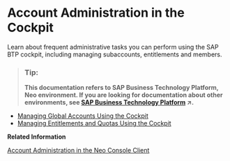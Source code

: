 <!-- loio71eaba14df564ce8a7c4befef84637c2 -->

# Account Administration in the Cockpit

Learn about frequent administrative tasks you can perform using the SAP BTP cockpit, including managing subaccounts, entitlements and members.

> ### Tip:  
> **This documentation refers to SAP Business Technology Platform, Neo environment. If you are looking for documentation about other environments, see [SAP Business Technology Platform](https://help.sap.com/viewer/65de2977205c403bbc107264b8eccf4b/Cloud/en-US/6a2c1ab5a31b4ed9a2ce17a5329e1dd8.html "SAP Business Technology Platform (SAP BTP) is an integrated offering comprised of four technology portfolios: database and data management, application development and integration, analytics, and intelligent technologies. The platform offers users the ability to turn data into business value, compose end-to-end business processes, and build and extend SAP applications quickly.") :arrow_upper_right:.**

-   [Managing Global Accounts Using the Cockpit](managing-global-accounts-using-the-cockpit-26c016a.md)
-   [Managing Entitlements and Quotas Using the Cockpit](managing-entitlements-and-quotas-using-the-cockpit-23e9ad3.md)

**Related Information**  


[Account Administration in the Neo Console Client](account-administration-in-the-neo-console-client-cd13d6a.md "Use the SAP BTP console client for the Neo environment for subaccount management in the Neo environment.")

